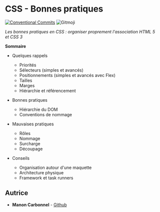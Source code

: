 # CSS - Bonnes pratiques

[![Conventional Commits](https://img.shields.io/badge/Conventional%20Commits-1.0.0-yellow.svg)](https://conventionalcommits.org)
<img src="https://img.shields.io/badge/gitmoji-%20😜%20😍-FFDD67.svg?style=flat-square" alt="Gitmoji">

*Les bonnes pratiques en CSS : organiser proprement l'association HTML 5 et CSS 3*

**Sommaire**

- Quelques rappels
  - Priorités
  - Sélecteurs (simples et avancés)
  - Positionnements (simples et avancés avec Flex)
  - Tailles
  - Marges
  - Hiérarchie et référencement
  
- Bonnes pratiques
  - Hiérarchie du DOM
  - Conventions de nommage
  
- Mauvaises pratiques
  - Rôles
  - Nommage
  - Surcharge
  - Découpage
  
- Conseils
  - Organisation autour d'une maquette
  - Architecture physique
  - Framework et task runners

## Autrice

* **Manon Carbonnel** - [Github](https://github.com/manoncarbonnel)